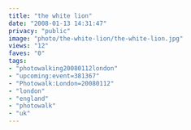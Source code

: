 ```yaml
---
title: "the white lion"
date: "2008-01-13 14:31:47"
privacy: "public"
image: "photo/the-white-lion/the-white-lion.jpg"
views: "12"
faves: "0"
tags:
- "photowalking20080112london"
- "upcoming:event=381367"
- "Photowalk:London=20080112"
- "london"
- "england"
- "photowalk"
- "uk"
---
```


